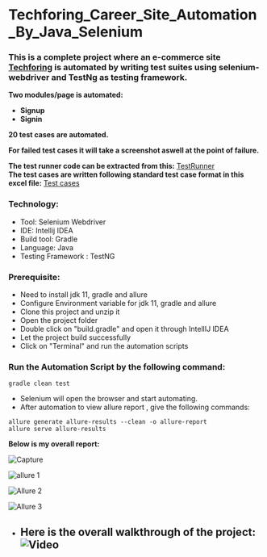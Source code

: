 # Techforing_Career_Site_Automation_By_Java_Selenium
### This is a complete project where an e-commerce site [Techforing](https://career.techforing.com/) is automated by writing test suites using selenium-webdriver and TestNg as testing framework.
**Two modules/page is automated:**
- **Signup** </br>
- **Signin** </br>

**20 test cases are automated.**

**For failed test cases it will take a screenshot aswell at the point of failure.** </br>

**The test runner code can be extracted from this:**
[TestRunner](https://github.com/MD-Mahedi-Hasan/Techforing_Career_Site_Automation_By_Java_Selenium/tree/main/src/test/java/testrunner)</br>
**The test cases are written following standard test case format in this excel file:**
[Test cases](https://github.com/MD-Mahedi-Hasan/Techforing_Career_Site_Automation_By_Java_Selenium/files/11725672/TechForing.xlsx) </br>

### Technology: </br>
- Tool: Selenium Webdriver
- IDE: Intellij IDEA
- Build tool: Gradle
- Language: Java
- Testing Framework : TestNG

### Prerequisite: </br>
- Need to install jdk 11, gradle and allure
- Configure Environment variable for jdk 11, gradle and allure
- Clone this project and unzip it
- Open the project folder
- Double click on "build.gradle" and open it through IntellIJ IDEA
- Let the project build successfully
- Click on "Terminal" and run the automation scripts

### Run the Automation Script by the following command:
 ```
 gradle clean test 
 ```
- Selenium will open the browser and start automating.
- After automation to view allure report , give the following commands:
 ```
allure generate allure-results --clean -o allure-report
allure serve allure-results
 ```
 **Below is my overall report:** </br>

![Capture](https://github.com/MD-Mahedi-Hasan/Techforing_Career_Site_Automation_By_Java_Selenium/assets/94475321/a08e6884-c8fc-48ac-813e-964468a1cc2e)  </br>

![allure 1](https://github.com/MD-Mahedi-Hasan/Techforing_Career_Site_Automation_By_Java_Selenium/assets/94475321/9a5336f9-e356-4f21-b640-d6a4801f3f03)  </br>

![Allure 2](https://github.com/MD-Mahedi-Hasan/Techforing_Career_Site_Automation_By_Java_Selenium/assets/94475321/44259d98-2866-4b4a-84fa-d9061127d806) </br>

![Allure 3](https://github.com/MD-Mahedi-Hasan/Techforing_Career_Site_Automation_By_Java_Selenium/assets/94475321/8cfca6dc-c4c0-4ea0-a136-f41d3e989112) </br>
- ## **Here is the overall walkthrough of the project:** ![Video](https://drive.google.com/file/d/1ZaGCHEmzEaIqmAojHIIuqRUzr444nanM/view?usp=sharing) 
